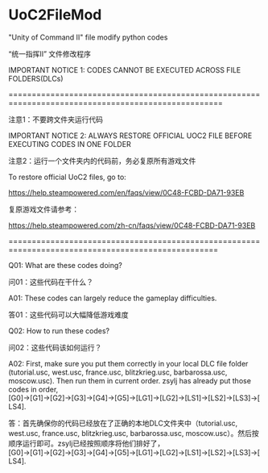 # UoC2FileMod
"Unity of Command Ⅱ" file modify python codes

“统一指挥Ⅱ” 文件修改程序

IMPORTANT NOTICE 1: CODES CANNOT BE EXECUTED ACROSS FILE FOLDERS(DLCs)

====================================================================================================

注意1：不要跨文件夹运行代码

IMPORTANT NOTICE 2: ALWAYS RESTORE OFFICIAL UOC2 FILE BEFORE EXECUTING CODES IN ONE FOLDER

注意2：运行一个文件夹内的代码前，务必复原所有游戏文件

To restore official UoC2 files, go to:

https://help.steampowered.com/en/faqs/view/0C48-FCBD-DA71-93EB

复原游戏文件请参考：

https://help.steampowered.com/zh-cn/faqs/view/0C48-FCBD-DA71-93EB

===================================================================================================

Q01: What are these codes doing?

问01：这些代码在干什么？

A01: These codes can largely reduce the gameplay difficulties.

答01：这些代码可以大幅降低游戏难度

Q02: How to run these codes?

问02：这些代码该如何运行？

A02: First, make sure you put them correctly in your local DLC file folder (tutorial.usc, west.usc, france.usc, blitzkrieg.usc, barbarossa.usc, moscow.usc). Then run them in current order. zsylj has already put those codes in order, [G0]→[G1]→[G2]→[G3]→[G4]→[G5]→[LG1]→[LG2]→[LS1]→[LS2]→[LS3]→[LS4].

答：首先确保你的代码已经放在了正确的本地DLC文件夹中（tutorial.usc, west.usc, france.usc, blitzkrieg.usc, barbarossa.usc, moscow.usc）。然后按顺序运行即可。zsylj已经按照顺序将他们排好了， [G0]→[G1]→[G2]→[G3]→[G4]→[G5]→[LG1]→[LG2]→[LS1]→[LS2]→[LS3]→[LS4].
